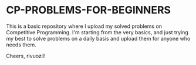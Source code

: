 # CP-PROBLEMS-FOR-BEGINNERS
This is a basic repository where I upload my solved problems on Competitive Programming. 
I'm starting from the very basics, and just trying my best to solve problems on a daily basis and upload them for anyone who needs them.

Cheers, rivuozil!
